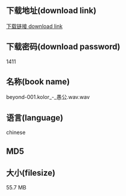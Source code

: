 ## 下载地址(download link)
[下载链接 download link](https://voluble-croquembouche-d321dc.netlify.app/?s=beyond-001.kolor_-_%E6%84%9A%E5%85%AC.wav)

## 下载密码(download password)
1411

## 名称(book name)
beyond-001.kolor_-_愚公.wav.wav

## 语言(language)
chinese

## MD5


## 大小(filesize)
55.7 MB
